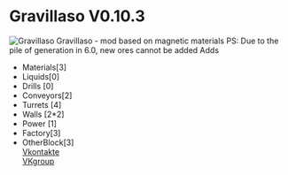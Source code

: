 # Gravillaso V0.10.3
![Gravillaso](https://github.com/NickName73/Gravillaso/blob/main/sprites/github/logo_0.11-any.png)
Gravillaso - mod based on magnetic materials 
  PS: Due to the pile of generation in 6.0, new ores cannot be added
Adds
* Materials[3]
* Liquids[0]
* Drills [0]
* Conveyors[2]
* Turrets [4]
* Walls [2*2]
* Power [1]
* Factory[3]
* OtherBlock[3]  
[Vkontakte](https://vk.com/nickname_73)  
  [VKgroup](https://vk.com/gravillaso)
